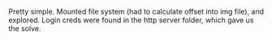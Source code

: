 Pretty simple. Mounted file system (had to calculate offset into img file), and explored. Login creds were found in the http server folder, which gave us the solve.
